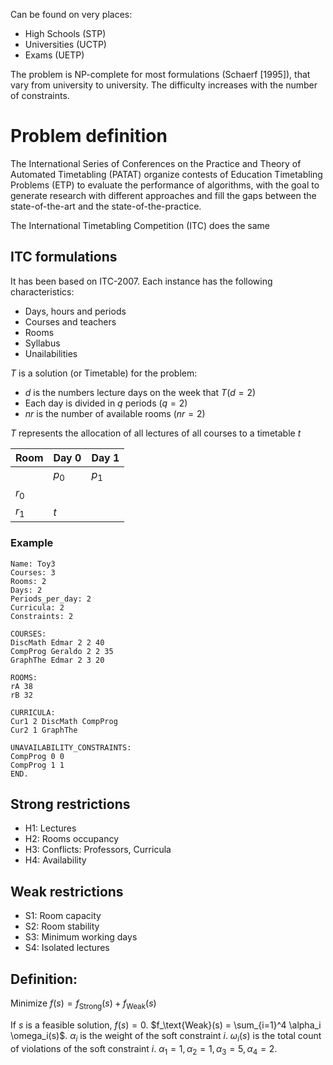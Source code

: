 Can be found on very places:
* High Schools (STP)
* Universities (UCTP)
* Exams (UETP)

The problem is NP-complete for most formulations (Schaerf [1995]), that vary from university to university. The difficulty increases with the number of constraints.

# Problem definition

The International Series of Conferences on the Practice and Theory of Automated Timetabling (PATAT) organize contests of Education Timetabling Problems (ETP) to evaluate the performance of algorithms, with the goal to generate research with different approaches and fill the gaps between the state-of-the-art and the state-of-the-practice.

The International Timetabling Competition (ITC) does the same

## ITC formulations

It has been based on ITC-2007. Each instance has the following characteristics:
* Days, hours and periods
* Courses and teachers
* Rooms
* Syllabus
* Unailabilities

$T$ is a solution (or Timetable) for the problem:
* $d$ is the numbers lecture days on the week that $T(d = 2)$
* Each day is divided in $q$ periods ($q = 2$)
* $nr$ is the number of available rooms ($nr = 2$)

$T$ represents the allocation of all lectures of all courses to a timetable $t$

| Room | Day 0 | Day 1 |
|------|-------|-------|
|      | $p_0$ | $p_1$ |
| $r_0$ |      |       |
| $r_1$ |  $t$ |       |

### Example

```
Name: Toy3
Courses: 3
Rooms: 2
Days: 2
Periods_per_day: 2
Curricula: 2
Constraints: 2

COURSES:
DiscMath Edmar 2 2 40
CompProg Geraldo 2 2 35
GraphThe Edmar 2 3 20

ROOMS:
rA 38
rB 32

CURRICULA:
Cur1 2 DiscMath CompProg
Cur2 1 GraphThe

UNAVAILABILITY_CONSTRAINTS:
CompProg 0 0
CompProg 1 1
END.
```

## Strong restrictions

* H1: Lectures
* H2: Rooms occupancy
* H3: Conflicts: Professors, Curricula
* H4: Availability

## Weak restrictions

* S1: Room capacity
* S2: Room stability
* S3: Minimum working days
* S4: Isolated lectures

## Definition:

Minimize $f(s) = f_\text{Strong}(s) + f_\text{Weak}(s)$

If $s$ is a feasible solution, $f(s) = 0$.
$f_\text{Weak}(s) = \sum_{i=1}^4 \alpha_i \omega_i(s)$.
$\alpha_i$ is the weight of the soft constraint $i$.
$\omega_i(s)$ is the total count of violations of the soft constraint $i$.
$\alpha_1 = 1, \alpha_2 = 1, \alpha_3 = 5, \alpha_4 = 2$.
